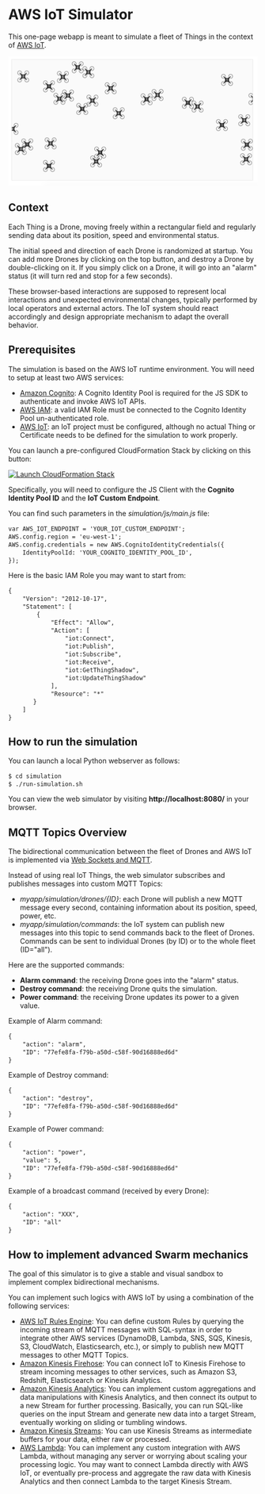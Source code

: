 # AWS IoT Simulator

This one-page webapp is meant to simulate a fleet of Things in the context of [AWS IoT](https://aws.amazon.com/iot/).

![Simulator Screenshot](iot-simulation.png?raw=true)

## Context

Each Thing is a Drone, moving freely within a rectangular field and regularly sending data about its position, speed and environmental status.

The initial speed and direction of each Drone is randomized at startup. You can add more Drones by clicking on the top button, and destroy a Drone by double-clicking on it. If you simply click on a Drone, it will go into an "alarm" status (it will turn red and stop for a few seconds).

These browser-based interactions are supposed to represent local interactions and unexpected environmental changes, typically performed by local operators and external actors. The IoT system should react accordingly and design appropriate mechanism to adapt the overall behavior.

## Prerequisites

The simulation is based on the AWS IoT runtime environment. You will need to setup at least two AWS services:

* [Amazon Cognito](https://aws.amazon.com/cognito/): A Cognito Identity Pool is required for the JS SDK to authenticate and invoke AWS IoT APIs.
* [AWS IAM](https://aws.amazon.com/iam/): a valid IAM Role must be connected to the Cognito Identity Pool un-authenticated role.
* [AWS IoT](https://aws.amazon.com/iot/): an IoT project must be configured, although no actual Thing or Certificate needs to be defined for the simulation to work properly.

You can launch a pre-configured CloudFormation Stack by clicking on this button:

[![Launch CloudFormation Stack](https://s3.amazonaws.com/cloudformation-examples/cloudformation-launch-stack.png)](https://console.aws.amazon.com/cloudformation/home?region=us-west-2#/stacks/new?stackName=IoTWorkshop&templateURL=https://raw.githubusercontent.com/aletheia/aws-lai-iot-workshop/master/templates/aws-lai-iot-workshop-cf-template.yml)

Specifically, you will need to configure the JS Client with the **Cognito Identity Pool ID** and the **IoT Custom Endpoint**.

You can find such parameters in the *simulation/js/main.js* file:

    var AWS_IOT_ENDPOINT = 'YOUR_IOT_CUSTOM_ENDPOINT';
    AWS.config.region = 'eu-west-1';
    AWS.config.credentials = new AWS.CognitoIdentityCredentials({
        IdentityPoolId: 'YOUR_COGNITO_IDENTITY_POOL_ID',
    });

Here is the basic IAM Role you may want to start from:

    {
        "Version": "2012-10-17",
        "Statement": [
            {
                "Effect": "Allow",
                "Action": [
                    "iot:Connect",
                    "iot:Publish",
                    "iot:Subscribe",
                    "iot:Receive",
                    "iot:GetThingShadow",
                    "iot:UpdateThingShadow"
                ],
                "Resource": "*"
           }
        ]
    }

## How to run the simulation

You can launch a local Python webserver as follows:

    $ cd simulation
    $ ./run-simulation.sh

You can view the web simulator by visiting **http://localhost:8080/** in your browser.

## MQTT Topics Overview

The bidirectional communication between the fleet of Drones and AWS IoT is implemented via [Web Sockets and MQTT](http://docs.aws.amazon.com/iot/latest/developerguide/protocols.html).

Instead of using real IoT Things, the web simulator subscribes and publishes messages into custom MQTT Topics:

* *myapp/simulation/drones/{ID}*: each Drone will publish a new MQTT message every second, containing information about its position, speed, power, etc.
* *myapp/simulation/commands*: the IoT system can publish new messages into this topic to send commands back to the fleet of Drones. Commands can be sent to individual Drones (by ID) or to the whole fleet (ID="all").

Here are the supported commands:

* **Alarm command**: the receiving Drone goes into the "alarm" status.
* **Destroy command**: the receiving Drone quits the simulation.
* **Power command**: the receiving Drone updates its power to a given value.

Example of Alarm command:

    {
        "action": "alarm",
        "ID": "77efe8fa-f79b-a50d-c58f-90d16888ed6d"
    }

Example of Destroy command:

    {
        "action": "destroy",
        "ID": "77efe8fa-f79b-a50d-c58f-90d16888ed6d"
    }

Example of Power command:

    {
        "action": "power",
        "value": 5,
        "ID": "77efe8fa-f79b-a50d-c58f-90d16888ed6d"
    }

Example of a broadcast command (received by every Drone):

    {
        "action": "XXX",
        "ID": "all"
    }


## How to implement advanced Swarm mechanics

The goal of this simulator is to give a stable and visual sandbox to implement complex bidirectional mechanisms.

You can implement such logics with AWS IoT by using a combination of the following services:

* [AWS IoT Rules Engine](https://aws.amazon.com/iot/how-it-works/#rulesengine): You can define custom Rules by querying the incoming stream of MQTT messages with SQL-syntax in order to integrate other AWS services (DynamoDB, Lambda, SNS, SQS, Kinesis, S3, CloudWatch, Elasticsearch, etc.), or simply to publish new MQTT messages to other MQTT Topics.
* [Amazon Kinesis Firehose](https://aws.amazon.com/kinesis/firehose/): You can connect IoT to Kinesis Firehose to stream incoming messages to other services, such as Amazon S3, Redshift, Elasticsearch or Kinesis Analytics.
* [Amazon Kinesis Analytics](https://aws.amazon.com/kinesis/analytics/): You can implement custom aggregations and data manipulations with Kinesis Analytics, and then connect its output to a new Stream for further processing. Basically, you can run SQL-like queries on the input Stream and generate new data into a target Stream, eventually working on sliding or tumbling windows.
* [Amazon Kinesis Streams](https://aws.amazon.com/kinesis/streams/): You can use Kinesis Streams as intermediate buffers for your data, either raw or processed.
* [AWS Lambda](https://aws.amazon.com/lambda/): You can implement any custom integration with AWS Lambda, without managing any server or worrying about scaling your processing logic. You may want to connect Lambda directly with AWS IoT, or eventually pre-process and aggregate the raw data with Kinesis Analytics and then connect Lambda to the target Kinesis Stream.

